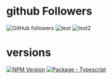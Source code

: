 # github Followers
![GitHub followers](https://img.shields.io/github/followers/:AzizSaidani?style=for-the-badge)
![test](https://github.com/AzizSaidani/githubactions/actions/workflows/cron.yaml/badge.svg?branch=master)
![test2](https://github.com/AzizSaidani/githubactions/actions/workflows/Shared-Actions.yaml/badge.svg?branch=master)

# versions
[![NPM Version](https://img.shields.io/badge/dynamic/json?label=node&query=%24.engines%5B%22node%22%5D&url=https%3A%2F%2Fraw.githubusercontent.com%2FAzizSaidani%2Fgithubactions%2Fmaster%2Fpackage.json)](https://nodejs.org "Go to Node.js homepage")
[![Package - Typescript](https://img.shields.io/github/package-json/dependency-version/AzizSaidani/githubactions/dev/typescript?logo=typescript&logoColor=white)](https://www.npmjs.com/package/typescript "Go to TypeScript on NPM")
